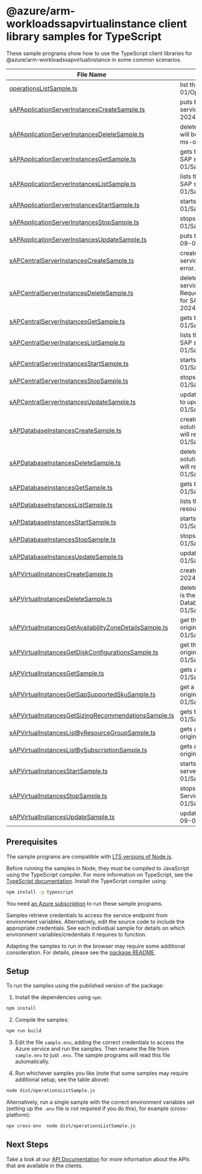 # @azure/arm-workloadssapvirtualinstance client library samples for TypeScript

These sample programs show how to use the TypeScript client libraries for @azure/arm-workloadssapvirtualinstance in some common scenarios.

| **File Name**                                                                                                 | **Description**                                                                                                                                                                                                                                                                                                                                                                          |
| ------------------------------------------------------------------------------------------------------------- | ---------------------------------------------------------------------------------------------------------------------------------------------------------------------------------------------------------------------------------------------------------------------------------------------------------------------------------------------------------------------------------------- |
| [operationsListSample.ts][operationslistsample]                                                               | list the operations for the provider x-ms-original-file: 2024-09-01/Operations_List.json                                                                                                                                                                                                                                                                                                 |
| [sAPApplicationServerInstancesCreateSample.ts][sapapplicationserverinstancescreatesample]                     | puts the SAP Application Server Instance resource. &lt;br&gt;&lt;br&gt;This will be used by service only. PUT by end user will return a Bad Request error. x-ms-original-file: 2024-09-01/SapApplicationServerInstances_Create.json                                                                                                                                                      |
| [sAPApplicationServerInstancesDeleteSample.ts][sapapplicationserverinstancesdeletesample]                     | deletes the SAP Application Server Instance resource. &lt;br&gt;&lt;br&gt;This operation will be used by service only. Delete by end user will return a Bad Request error. x-ms-original-file: 2024-09-01/SapApplicationServerInstances_Delete.json                                                                                                                                      |
| [sAPApplicationServerInstancesGetSample.ts][sapapplicationserverinstancesgetsample]                           | gets the SAP Application Server Instance corresponding to the Virtual Instance for SAP solutions resource. x-ms-original-file: 2024-09-01/SapApplicationServerInstances_Get.json                                                                                                                                                                                                         |
| [sAPApplicationServerInstancesListSample.ts][sapapplicationserverinstanceslistsample]                         | lists the SAP Application Server Instance resources for a given Virtual Instance for SAP solutions resource. x-ms-original-file: 2024-09-01/SapApplicationServerInstances_ListBySapVirtualInstance.json                                                                                                                                                                                  |
| [sAPApplicationServerInstancesStartSample.ts][sapapplicationserverinstancesstartsample]                       | starts the SAP Application Server Instance. x-ms-original-file: 2024-09-01/SapApplicationServerInstances_StartInstance.json                                                                                                                                                                                                                                                              |
| [sAPApplicationServerInstancesStopSample.ts][sapapplicationserverinstancesstopsample]                         | stops the SAP Application Server Instance. x-ms-original-file: 2024-09-01/SapApplicationServerInstances_StopInstance.json                                                                                                                                                                                                                                                                |
| [sAPApplicationServerInstancesUpdateSample.ts][sapapplicationserverinstancesupdatesample]                     | puts the SAP Application Server Instance resource. x-ms-original-file: 2024-09-01/SapApplicationServerInstances_Update.json                                                                                                                                                                                                                                                              |
| [sAPCentralServerInstancesCreateSample.ts][sapcentralserverinstancescreatesample]                             | creates the SAP Central Services Instance resource. &lt;br&gt;&lt;br&gt;This will be used by service only. PUT operation on this resource by end user will return a Bad Request error. x-ms-original-file: 2024-09-01/SapCentralInstances_Create.json                                                                                                                                    |
| [sAPCentralServerInstancesDeleteSample.ts][sapcentralserverinstancesdeletesample]                             | deletes the SAP Central Services Instance resource. &lt;br&gt;&lt;br&gt;This will be used by service only. Delete operation on this resource by end user will return a Bad Request error. You can delete the parent resource, which is the Virtual Instance for SAP solutions resource, using the delete operation on it. x-ms-original-file: 2024-09-01/SapCentralInstances_Delete.json |
| [sAPCentralServerInstancesGetSample.ts][sapcentralserverinstancesgetsample]                                   | gets the SAP Central Services Instance resource. x-ms-original-file: 2024-09-01/SapCentralInstances_Get.json                                                                                                                                                                                                                                                                             |
| [sAPCentralServerInstancesListSample.ts][sapcentralserverinstanceslistsample]                                 | lists the SAP Central Services Instance resource for the given Virtual Instance for SAP solutions resource. x-ms-original-file: 2024-09-01/SapCentralServerInstances_ListBySapVirtualInstance.json                                                                                                                                                                                       |
| [sAPCentralServerInstancesStartSample.ts][sapcentralserverinstancesstartsample]                               | starts the SAP Central Services Instance. x-ms-original-file: 2024-09-01/SapCentralInstances_StartInstance.json                                                                                                                                                                                                                                                                          |
| [sAPCentralServerInstancesStopSample.ts][sapcentralserverinstancesstopsample]                                 | stops the SAP Central Services Instance. x-ms-original-file: 2024-09-01/SapCentralInstances_StopInstance.json                                                                                                                                                                                                                                                                            |
| [sAPCentralServerInstancesUpdateSample.ts][sapcentralserverinstancesupdatesample]                             | updates the SAP Central Services Instance resource. &lt;br&gt;&lt;br&gt;This can be used to update tags on the resource. x-ms-original-file: 2024-09-01/SapCentralInstances_Update.json                                                                                                                                                                                                  |
| [sAPDatabaseInstancesCreateSample.ts][sapdatabaseinstancescreatesample]                                       | creates the Database resource corresponding to the Virtual Instance for SAP solutions resource. &lt;br&gt;&lt;br&gt;This will be used by service only. PUT by end user will return a Bad Request error. x-ms-original-file: 2024-09-01/SapDatabaseInstances_Create.json                                                                                                                  |
| [sAPDatabaseInstancesDeleteSample.ts][sapdatabaseinstancesdeletesample]                                       | deletes the Database resource corresponding to a Virtual Instance for SAP solutions resource. &lt;br&gt;&lt;br&gt;This will be used by service only. Delete by end user will return a Bad Request error. x-ms-original-file: 2024-09-01/SapDatabaseInstances_Delete.json                                                                                                                 |
| [sAPDatabaseInstancesGetSample.ts][sapdatabaseinstancesgetsample]                                             | gets the SAP Database Instance resource. x-ms-original-file: 2024-09-01/SapDatabaseInstances_Get.json                                                                                                                                                                                                                                                                                    |
| [sAPDatabaseInstancesListSample.ts][sapdatabaseinstanceslistsample]                                           | lists the Database resources associated with a Virtual Instance for SAP solutions resource. x-ms-original-file: 2024-09-01/SapDatabaseInstances_List.json                                                                                                                                                                                                                                |
| [sAPDatabaseInstancesStartSample.ts][sapdatabaseinstancesstartsample]                                         | starts the database instance of the SAP system. x-ms-original-file: 2024-09-01/SapDatabaseInstances_StartInstance.json                                                                                                                                                                                                                                                                   |
| [sAPDatabaseInstancesStopSample.ts][sapdatabaseinstancesstopsample]                                           | stops the database instance of the SAP system. x-ms-original-file: 2024-09-01/SapDatabaseInstances_StopInstance.json                                                                                                                                                                                                                                                                     |
| [sAPDatabaseInstancesUpdateSample.ts][sapdatabaseinstancesupdatesample]                                       | updates the Database resource. x-ms-original-file: 2024-09-01/SapDatabaseInstances_Update.json                                                                                                                                                                                                                                                                                           |
| [sAPVirtualInstancesCreateSample.ts][sapvirtualinstancescreatesample]                                         | creates a Virtual Instance for SAP solutions (VIS) resource x-ms-original-file: 2024-09-01/SapVirtualInstances_CreateDetectDS.json                                                                                                                                                                                                                                                       |
| [sAPVirtualInstancesDeleteSample.ts][sapvirtualinstancesdeletesample]                                         | deletes a Virtual Instance for SAP solutions resource and its child resources, that is the associated Central Services Instance, Application Server Instances and Database Instance. x-ms-original-file: 2024-09-01/SapVirtualInstances_Delete.json                                                                                                                                      |
| [sAPVirtualInstancesGetAvailabilityZoneDetailsSample.ts][sapvirtualinstancesgetavailabilityzonedetailssample] | get the recommended SAP Availability Zone Pair Details for your region. x-ms-original-file: 2024-09-01/SapVirtualInstances_InvokeAvailabilityZoneDetails_eastus.json                                                                                                                                                                                                                     |
| [sAPVirtualInstancesGetDiskConfigurationsSample.ts][sapvirtualinstancesgetdiskconfigurationssample]           | get the SAP Disk Configuration Layout prod/non-prod SAP System. x-ms-original-file: 2024-09-01/SapVirtualInstances_InvokeDiskConfigurations_NonProd.json                                                                                                                                                                                                                                 |
| [sAPVirtualInstancesGetSample.ts][sapvirtualinstancesgetsample]                                               | gets a Virtual Instance for SAP solutions resource x-ms-original-file: 2024-09-01/SapVirtualInstances_Get.json                                                                                                                                                                                                                                                                           |
| [sAPVirtualInstancesGetSapSupportedSkuSample.ts][sapvirtualinstancesgetsapsupportedskusample]                 | get a list of SAP supported SKUs for ASCS, Application and Database tier. x-ms-original-file: 2024-09-01/SapVirtualInstances_InvokeSapSupportedSku_Distributed.json                                                                                                                                                                                                                      |
| [sAPVirtualInstancesGetSizingRecommendationsSample.ts][sapvirtualinstancesgetsizingrecommendationssample]     | gets the sizing recommendations. x-ms-original-file: 2024-09-01/SapVirtualInstances_InvokeSizingRecommendations_S4HANA_Distributed.json                                                                                                                                                                                                                                                  |
| [sAPVirtualInstancesListByResourceGroupSample.ts][sapvirtualinstanceslistbyresourcegroupsample]               | gets all Virtual Instances for SAP solutions resources in a Resource Group. x-ms-original-file: 2024-09-01/SapVirtualInstances_ListByResourceGroup.json                                                                                                                                                                                                                                  |
| [sAPVirtualInstancesListBySubscriptionSample.ts][sapvirtualinstanceslistbysubscriptionsample]                 | gets all Virtual Instances for SAP solutions resources in a Subscription. x-ms-original-file: 2024-09-01/SapVirtualInstances_ListBySubscription.json                                                                                                                                                                                                                                     |
| [sAPVirtualInstancesStartSample.ts][sapvirtualinstancesstartsample]                                           | starts the SAP application, that is the Central Services instance and Application server instances. x-ms-original-file: 2024-09-01/SapVirtualInstances_Start.json                                                                                                                                                                                                                        |
| [sAPVirtualInstancesStopSample.ts][sapvirtualinstancesstopsample]                                             | stops the SAP Application, that is the Application server instances and Central Services instance. x-ms-original-file: 2024-09-01/SapVirtualInstances_SoftStop.json                                                                                                                                                                                                                      |
| [sAPVirtualInstancesUpdateSample.ts][sapvirtualinstancesupdatesample]                                         | updates a Virtual Instance for SAP solutions resource x-ms-original-file: 2024-09-01/SapVirtualInstances_Update.json                                                                                                                                                                                                                                                                     |

## Prerequisites

The sample programs are compatible with [LTS versions of Node.js](https://github.com/nodejs/release#release-schedule).

Before running the samples in Node, they must be compiled to JavaScript using the TypeScript compiler. For more information on TypeScript, see the [TypeScript documentation][typescript]. Install the TypeScript compiler using:

```bash
npm install -g typescript
```

You need [an Azure subscription][freesub] to run these sample programs.

Samples retrieve credentials to access the service endpoint from environment variables. Alternatively, edit the source code to include the appropriate credentials. See each individual sample for details on which environment variables/credentials it requires to function.

Adapting the samples to run in the browser may require some additional consideration. For details, please see the [package README][package].

## Setup

To run the samples using the published version of the package:

1. Install the dependencies using `npm`:

```bash
npm install
```

2. Compile the samples:

```bash
npm run build
```

3. Edit the file `sample.env`, adding the correct credentials to access the Azure service and run the samples. Then rename the file from `sample.env` to just `.env`. The sample programs will read this file automatically.

4. Run whichever samples you like (note that some samples may require additional setup, see the table above):

```bash
node dist/operationsListSample.js
```

Alternatively, run a single sample with the correct environment variables set (setting up the `.env` file is not required if you do this), for example (cross-platform):

```bash
npx cross-env  node dist/operationsListSample.js
```

## Next Steps

Take a look at our [API Documentation][apiref] for more information about the APIs that are available in the clients.

[operationslistsample]: https://github.com/Azure/azure-sdk-for-js/blob/main/sdk/workloads/arm-workloadssapvirtualinstance/samples/v1/typescript/src/operationsListSample.ts
[sapapplicationserverinstancescreatesample]: https://github.com/Azure/azure-sdk-for-js/blob/main/sdk/workloads/arm-workloadssapvirtualinstance/samples/v1/typescript/src/sAPApplicationServerInstancesCreateSample.ts
[sapapplicationserverinstancesdeletesample]: https://github.com/Azure/azure-sdk-for-js/blob/main/sdk/workloads/arm-workloadssapvirtualinstance/samples/v1/typescript/src/sAPApplicationServerInstancesDeleteSample.ts
[sapapplicationserverinstancesgetsample]: https://github.com/Azure/azure-sdk-for-js/blob/main/sdk/workloads/arm-workloadssapvirtualinstance/samples/v1/typescript/src/sAPApplicationServerInstancesGetSample.ts
[sapapplicationserverinstanceslistsample]: https://github.com/Azure/azure-sdk-for-js/blob/main/sdk/workloads/arm-workloadssapvirtualinstance/samples/v1/typescript/src/sAPApplicationServerInstancesListSample.ts
[sapapplicationserverinstancesstartsample]: https://github.com/Azure/azure-sdk-for-js/blob/main/sdk/workloads/arm-workloadssapvirtualinstance/samples/v1/typescript/src/sAPApplicationServerInstancesStartSample.ts
[sapapplicationserverinstancesstopsample]: https://github.com/Azure/azure-sdk-for-js/blob/main/sdk/workloads/arm-workloadssapvirtualinstance/samples/v1/typescript/src/sAPApplicationServerInstancesStopSample.ts
[sapapplicationserverinstancesupdatesample]: https://github.com/Azure/azure-sdk-for-js/blob/main/sdk/workloads/arm-workloadssapvirtualinstance/samples/v1/typescript/src/sAPApplicationServerInstancesUpdateSample.ts
[sapcentralserverinstancescreatesample]: https://github.com/Azure/azure-sdk-for-js/blob/main/sdk/workloads/arm-workloadssapvirtualinstance/samples/v1/typescript/src/sAPCentralServerInstancesCreateSample.ts
[sapcentralserverinstancesdeletesample]: https://github.com/Azure/azure-sdk-for-js/blob/main/sdk/workloads/arm-workloadssapvirtualinstance/samples/v1/typescript/src/sAPCentralServerInstancesDeleteSample.ts
[sapcentralserverinstancesgetsample]: https://github.com/Azure/azure-sdk-for-js/blob/main/sdk/workloads/arm-workloadssapvirtualinstance/samples/v1/typescript/src/sAPCentralServerInstancesGetSample.ts
[sapcentralserverinstanceslistsample]: https://github.com/Azure/azure-sdk-for-js/blob/main/sdk/workloads/arm-workloadssapvirtualinstance/samples/v1/typescript/src/sAPCentralServerInstancesListSample.ts
[sapcentralserverinstancesstartsample]: https://github.com/Azure/azure-sdk-for-js/blob/main/sdk/workloads/arm-workloadssapvirtualinstance/samples/v1/typescript/src/sAPCentralServerInstancesStartSample.ts
[sapcentralserverinstancesstopsample]: https://github.com/Azure/azure-sdk-for-js/blob/main/sdk/workloads/arm-workloadssapvirtualinstance/samples/v1/typescript/src/sAPCentralServerInstancesStopSample.ts
[sapcentralserverinstancesupdatesample]: https://github.com/Azure/azure-sdk-for-js/blob/main/sdk/workloads/arm-workloadssapvirtualinstance/samples/v1/typescript/src/sAPCentralServerInstancesUpdateSample.ts
[sapdatabaseinstancescreatesample]: https://github.com/Azure/azure-sdk-for-js/blob/main/sdk/workloads/arm-workloadssapvirtualinstance/samples/v1/typescript/src/sAPDatabaseInstancesCreateSample.ts
[sapdatabaseinstancesdeletesample]: https://github.com/Azure/azure-sdk-for-js/blob/main/sdk/workloads/arm-workloadssapvirtualinstance/samples/v1/typescript/src/sAPDatabaseInstancesDeleteSample.ts
[sapdatabaseinstancesgetsample]: https://github.com/Azure/azure-sdk-for-js/blob/main/sdk/workloads/arm-workloadssapvirtualinstance/samples/v1/typescript/src/sAPDatabaseInstancesGetSample.ts
[sapdatabaseinstanceslistsample]: https://github.com/Azure/azure-sdk-for-js/blob/main/sdk/workloads/arm-workloadssapvirtualinstance/samples/v1/typescript/src/sAPDatabaseInstancesListSample.ts
[sapdatabaseinstancesstartsample]: https://github.com/Azure/azure-sdk-for-js/blob/main/sdk/workloads/arm-workloadssapvirtualinstance/samples/v1/typescript/src/sAPDatabaseInstancesStartSample.ts
[sapdatabaseinstancesstopsample]: https://github.com/Azure/azure-sdk-for-js/blob/main/sdk/workloads/arm-workloadssapvirtualinstance/samples/v1/typescript/src/sAPDatabaseInstancesStopSample.ts
[sapdatabaseinstancesupdatesample]: https://github.com/Azure/azure-sdk-for-js/blob/main/sdk/workloads/arm-workloadssapvirtualinstance/samples/v1/typescript/src/sAPDatabaseInstancesUpdateSample.ts
[sapvirtualinstancescreatesample]: https://github.com/Azure/azure-sdk-for-js/blob/main/sdk/workloads/arm-workloadssapvirtualinstance/samples/v1/typescript/src/sAPVirtualInstancesCreateSample.ts
[sapvirtualinstancesdeletesample]: https://github.com/Azure/azure-sdk-for-js/blob/main/sdk/workloads/arm-workloadssapvirtualinstance/samples/v1/typescript/src/sAPVirtualInstancesDeleteSample.ts
[sapvirtualinstancesgetavailabilityzonedetailssample]: https://github.com/Azure/azure-sdk-for-js/blob/main/sdk/workloads/arm-workloadssapvirtualinstance/samples/v1/typescript/src/sAPVirtualInstancesGetAvailabilityZoneDetailsSample.ts
[sapvirtualinstancesgetdiskconfigurationssample]: https://github.com/Azure/azure-sdk-for-js/blob/main/sdk/workloads/arm-workloadssapvirtualinstance/samples/v1/typescript/src/sAPVirtualInstancesGetDiskConfigurationsSample.ts
[sapvirtualinstancesgetsample]: https://github.com/Azure/azure-sdk-for-js/blob/main/sdk/workloads/arm-workloadssapvirtualinstance/samples/v1/typescript/src/sAPVirtualInstancesGetSample.ts
[sapvirtualinstancesgetsapsupportedskusample]: https://github.com/Azure/azure-sdk-for-js/blob/main/sdk/workloads/arm-workloadssapvirtualinstance/samples/v1/typescript/src/sAPVirtualInstancesGetSapSupportedSkuSample.ts
[sapvirtualinstancesgetsizingrecommendationssample]: https://github.com/Azure/azure-sdk-for-js/blob/main/sdk/workloads/arm-workloadssapvirtualinstance/samples/v1/typescript/src/sAPVirtualInstancesGetSizingRecommendationsSample.ts
[sapvirtualinstanceslistbyresourcegroupsample]: https://github.com/Azure/azure-sdk-for-js/blob/main/sdk/workloads/arm-workloadssapvirtualinstance/samples/v1/typescript/src/sAPVirtualInstancesListByResourceGroupSample.ts
[sapvirtualinstanceslistbysubscriptionsample]: https://github.com/Azure/azure-sdk-for-js/blob/main/sdk/workloads/arm-workloadssapvirtualinstance/samples/v1/typescript/src/sAPVirtualInstancesListBySubscriptionSample.ts
[sapvirtualinstancesstartsample]: https://github.com/Azure/azure-sdk-for-js/blob/main/sdk/workloads/arm-workloadssapvirtualinstance/samples/v1/typescript/src/sAPVirtualInstancesStartSample.ts
[sapvirtualinstancesstopsample]: https://github.com/Azure/azure-sdk-for-js/blob/main/sdk/workloads/arm-workloadssapvirtualinstance/samples/v1/typescript/src/sAPVirtualInstancesStopSample.ts
[sapvirtualinstancesupdatesample]: https://github.com/Azure/azure-sdk-for-js/blob/main/sdk/workloads/arm-workloadssapvirtualinstance/samples/v1/typescript/src/sAPVirtualInstancesUpdateSample.ts
[apiref]: https://docs.microsoft.com/javascript/api/@azure/arm-workloadssapvirtualinstance?view=azure-node-preview
[freesub]: https://azure.microsoft.com/free/
[package]: https://github.com/Azure/azure-sdk-for-js/tree/main/sdk/workloads/arm-workloadssapvirtualinstance/README.md
[typescript]: https://www.typescriptlang.org/docs/home.html
